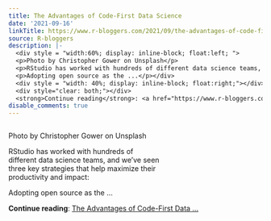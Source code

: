 ```yaml
---
title: The Advantages of Code-First Data Science
date: '2021-09-16'
linkTitle: https://www.r-bloggers.com/2021/09/the-advantages-of-code-first-data-science/
source: R-bloggers
description: |-
  <div style = "width:60%; display: inline-block; float:left; ">
  <p>Photo by Christopher Gower on Unsplash</p>
  <p>RStudio has worked with hundreds of different data science teams, and we’ve seen three key strategies that help maximize their productivity and impact:</p>
  <p>Adopting open source as the ...</p></div>
  <div style = "width: 40%; display: inline-block; float:right;"></div>
  <div style="clear: both;"></div>
  <strong>Continue reading</strong>: <a href="https://www.r-bloggers.com/2021/09/the-advantages-of-code-first-data-science/">The Advantages of Code-First Data ...
disable_comments: true
---
```

<div style = "width:60%; display: inline-block; float:left; ">
<p>Photo by Christopher Gower on Unsplash</p>
<p>RStudio has worked with hundreds of different data science teams, and we’ve seen three key strategies that help maximize their productivity and impact:</p>
<p>Adopting open source as the ...</p></div>
<div style = "width: 40%; display: inline-block; float:right;"></div>
<div style="clear: both;"></div>
<strong>Continue reading</strong>: <a href="https://www.r-bloggers.com/2021/09/the-advantages-of-code-first-data-science/">The Advantages of Code-First Data ...